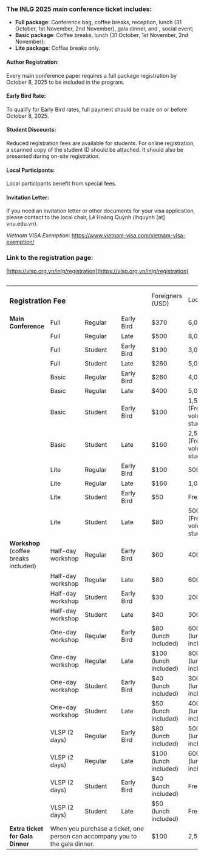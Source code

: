 
### The INLG 2025 main conference ticket includes:

- **Full package**: Conference bag, coffee breaks, reception, lunch (31 October, 1st November, 2nd November), gala dinner, and , social event;
- **Basic package**: Coffee breaks, lunch (31 October, 1st November, 2nd November);
- **Lite package**: Coffee breaks only.


#### Author Registration:
Every main conference paper requires a full package registration by October 8, 2025 to be included in the program. 

#### Early Bird Rate: 
To qualify for Early Bird rates, full payment should be made on or before October 8, 2025.

#### Student Discounts:
Reduced registration fees are available for students.  For online registration, a scanned copy of the student ID should be attached. It should also be presented during on-site registration.

#### Local Participants:
Local participants benefit from special fees.

#### Invitation Letter:
If you need an invitation letter or other documents for your visa application, please contact to the local chair, Lê Hoàng Quỳnh (lhquynh [at] vnu.edu.vn).

*Vietnam VISA Exemption*: https://www.vietnam-visa.com/vietnam-visa-exemption/ 

### Link to the registration page: 
[https://vlsp.org.vn/inlg/registration](https://vlsp.org.vn/inlg/registration)

<div style="width: 100%; overflow: scroll;">
  <table>
    <colspan>
      <col style="min-width: 5rem;">
      <col style="min-width: 5rem;">
      <col style="min-width: 6rem;">
      <col style="min-width: 5rem;">
      <col style="min-width: 5rem;">
      <col style="min-width: 8rem;">
    </colspan>
    <tbody>
      <tr>
        <td colspan=3><h3>Registration Fee</h3></td>
        <td></td>
        <td>Foreigners (USD)</td>
        <td>Local (VND)</td>
      </tr>
      <tr>
        <td><b>Main Conference</b></td>
        <td>Full</td>
        <td>Regular</td>
        <td>Early Bird</td>
        <td>$370</td>
        <td>6,000,000₫</td>
      </tr>
      <tr>
        <td></td>
        <td>Full</td>
        <td>Regular</td>
        <td>Late</td>
        <td>$500</td>
        <td>8,000,000₫</td>
      </tr>
      <tr>
        <td></td>
        <td>Full</td>
        <td>Student</td>
        <td>Early Bird</td>
        <td>$190</td>
        <td>3,000,000₫</td>
      </tr>
      <tr>
        <td></td>
        <td>Full</td>
        <td>Student</td>
        <td>Late</td>
        <td>$260</td>
        <td>5,000,000₫</td>
      </tr>
      <tr>
        <td></td>
        <td>Basic</td>
        <td>Regular</td>
        <td>Early Bird</td>
        <td>$260</td>
        <td>4,000,000₫</td>
      </tr>
      <tr>
        <td></td>
        <td>Basic</td>
        <td>Regular</td>
        <td>Late</td>
        <td>$400</td>
        <td>5,000,000₫</td>
      </tr>
      <tr>
        <td></td>
        <td>Basic</td>
        <td>Student</td>
        <td>Early Bird</td>
        <td>$100</td>
        <td>1,500,000₫ (Free for volunteer students)</td>
      </tr>
      <tr>
        <td></td>
        <td>Basic</td>
        <td>Student</td>
        <td>Late</td>
        <td>$160</td>
        <td>2,500,000₫ (Free for volunteer students)</td>
      </tr>
      <tr>
        <td></td>
        <td>Lite</td>
        <td>Regular</td>
        <td>Early Bird</td>
        <td>$100</td>
        <td>500,000₫</td>
      </tr>
      <tr>
        <td></td>
        <td>Lite</td>
        <td>Regular</td>
        <td>Late</td>
        <td>$160</td>
        <td>1,000,000₫</td>
      </tr>
      <tr>
        <td></td>
        <td>Lite</td>
        <td>Student</td>
        <td>Early Bird</td>
        <td>$50</td>
        <td>Free</td>
      </tr>
      <tr>
        <td></td>
        <td>Lite</td>
        <td>Student</td>
        <td>Late</td>
        <td>$80</td>
        <td>500,000₫ (Free for volunteer students)</td>
      </tr>
      <tr>
        <td><b>Workshop</b> (coffee breaks included)</td>
        <td>Half-day workshop</td>
        <td>Regular</td>
        <td>Early Bird</td>
        <td>$60</td>
        <td>400,000₫</td>
      </tr>
      <tr>
        <td></td>
        <td>Half-day workshop</td>
        <td>Regular</td>
        <td>Late</td>
        <td>$80</td>
        <td>600,000₫</td>
      </tr>
      <tr>
        <td></td>
        <td>Half-day workshop</td>
        <td>Student</td>
        <td>Early Bird</td>
        <td>$30</td>
        <td>200,000₫</td>
      </tr>
      <tr>
        <td></td>
        <td>Half-day workshop</td>
        <td>Student</td>
        <td>Late</td>
        <td>$40</td>
        <td>300,000₫</td>
      </tr>
      <tr>
        <td></td>
        <td>One-day workshop</td>
        <td>Regular</td>
        <td>Early Bird</td>
        <td>$80 (lunch included)</td>
        <td>600,000₫ (lunch included)</td>
      </tr>
      <tr>
        <td></td>
        <td>One-day workshop</td>
        <td>Regular</td>
        <td>Late</td>
        <td>$100 (lunch included)</td>
        <td>800,000₫ (lunch included)
        </td>
      </tr>
      <tr>
        <td></td>
        <td>One-day workshop</td>
        <td>Student</td>
        <td>Early Bird</td>
        <td>$40 (lunch included)</td>
        <td>300,000₫ (lunch included)</td>
      </tr>
      <tr>
        <td></td>
        <td>One-day workshop</td>
        <td>Student</td>
        <td>Late</td>
        <td>$50 (lunch included)</td>
        <td>400,000₫ (lunch included)</td>
      </tr>
      <tr>
        <td></td>
        <td>VLSP (2 days)</td>
        <td>Regular</td>
        <td>Early Bird</td>
        <td>$80 (lunch included)</td>
        <td>500,000₫ (lunch included)</td>
      </tr>
      <tr>
        <td></td>
        <td>VLSP (2 days)</td>
        <td>Regular</td>
        <td>Late</td>
        <td>$100 (lunch included)</td>
        <td>600,000₫ (lunch included)</td>
      </tr>
      <tr>
        <td></td>
        <td>VLSP (2 days)</td>
        <td>Student</td>
        <td>Early Bird</td>
        <td>$40 (lunch included)</td>
        <td>Free</td>
      </tr>
      <tr>
        <td></td>
        <td>VLSP (2 days)</td>
        <td>Student</td>
        <td>Late</td>
        <td>$50 (lunch included)</td>
        <td>Free</td>
      </tr>
      <tr><td><b>Extra ticket for Gala Dinner</b></td>
      <td colspan=3>When you purchase a ticket, one person can accompany you to the gala dinner.</td>
      <td>$100</td>
      <td>2,500,000₫</td>
      </tr>
    </tbody>
  </table>
</div>



